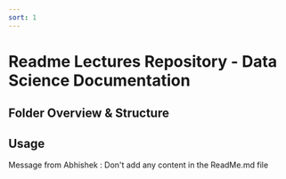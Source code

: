 ```yaml
---
sort: 1
---
```


# Readme Lectures Repository - Data Science Documentation

## Folder Overview & Structure

## Usage

Message from Abhishek : Don't add any content in the ReadMe.md file
